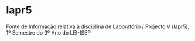 # lapr5

Fonte de Informação relativa à disciplina de Laboratório / Projecto V (lapr5), 1º Semestre do 3º Ano do LEI-ISEP


